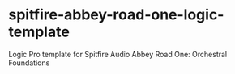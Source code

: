 # spitfire-abbey-road-one-logic-template
Logic Pro template for Spitfire Audio Abbey Road One: Orchestral Foundations

